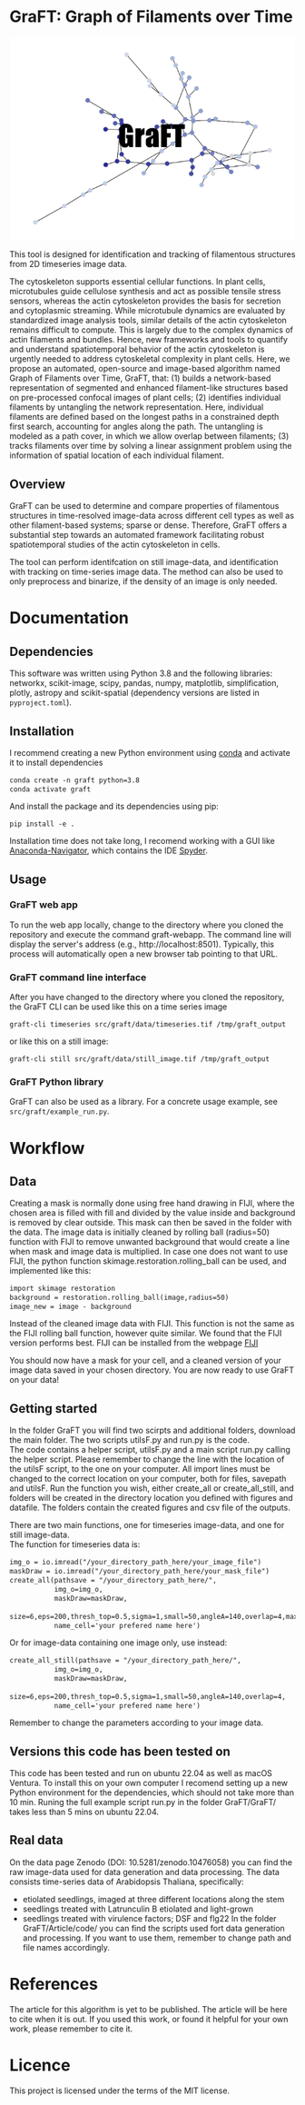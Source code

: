 # GraFT: Graph of Filaments over Time

<!--![alt text](https://github.com/Oesterlund/GraFT/blob/main/GraFt_logo.png) -->
<p align="center">
   <img src="https://github.com/Oesterlund/GraFT/blob/main/GraFT_logo.png" alt="alt text" width="500">
</p>


This tool is designed for identification and tracking of filamentous structures from 2D timeseries image data.

The cytoskeleton supports essential cellular functions. In plant cells, microtubules guide cellulose synthesis and act as possible tensile stress sensors, whereas the actin cytoskeleton provides the basis for secretion and cytoplasmic streaming. While microtubule dynamics are evaluated by standardized image analysis tools, similar details of the actin cytoskeleton remains difficult to compute. This is largely due to the complex dynamics of actin filaments and bundles. Hence, new frameworks and tools to quantify and understand spatiotemporal behavior of the actin cytoskeleton is urgently needed to address cytoskeletal complexity in plant cells.
Here, we propose an automated, open-source and image-based algorithm named Graph of Filaments over Time, GraFT, that: (1) builds a network-based representation of segmented and enhanced filament-like structures based on pre-processed confocal images of plant cells; (2) identifies individual filaments by untangling the network representation. Here, individual filaments are defined based on the longest paths in a constrained depth first search, accounting for angles along the path. The untangling is modeled as a path cover, in which we allow overlap between filaments; (3) tracks filaments over time by solving a linear assignment problem using the information of spatial location of each individual filament. 

## Overview
GraFT can be used to determine and compare properties of filamentous structures in time-resolved image-data across different cell types as well as other filament-based systems; sparse or dense. Therefore, GraFT offers a substantial step towards an automated framework facilitating robust spatiotemporal studies of the actin cytoskeleton in cells. 

The tool can perform identifcation on still image-data, and identification with tracking on time-series image data. The method can also be used to only preprocess and binarize, if the density of an image is only needed.

# Documentation

## Dependencies

This software was written using Python 3.8 and the following libraries: networkx, scikit-image, scipy, pandas, numpy, matplotlib, simplification, plotly, astropy and scikit-spatial (dependency versions are listed in `pyproject.toml`).

## Installation

I recommend creating a new Python environment using [conda](https://www.anaconda.com/download/success#miniconda) and activate it to install dependencies
```
conda create -n graft python=3.8
conda activate graft
```
And install the package and its dependencies using pip:

```
pip install -e .
```

Installation time does not take long, I recomend working with a GUI like [Anaconda-Navigator](https://docs.anaconda.com/free/navigator/index.html), which contains the IDE [Spyder](https://docs.anaconda.com/free/anaconda/ide-tutorials/spyder/).

## Usage

### GraFT web app

To run the web app locally, change to the directory where you cloned the repository and execute the command graft-webapp. The command line will display the server's address (e.g., http://localhost:8501). Typically, this process will automatically open a new browser tab pointing to that URL.

### GraFT command line interface

After you have changed to the directory where you cloned the repository, the GraFT CLI can be used like this on a time series image

```
graft-cli timeseries src/graft/data/timeseries.tif /tmp/graft_output
```

or like this on a still image:

```
graft-cli still src/graft/data/still_image.tif /tmp/graft_output
```

### GraFT Python library

GraFT can also be used as a library. For a concrete usage example, see `src/graft/example_run.py`.


# Workflow

## Data
Creating a mask is normally done using free hand drawing in FIJI, where the chosen area is filled with fill and divided by the value inside and background is removed by clear outside. This mask can then be saved in the folder with the data.
The image data is initially cleaned by rolling ball (radius=50) function with FIJI to remove unwanted background that would create a line when mask and image data is multiplied. In case one does not want to use FIJI, the python function skimage.restoration.rolling_ball can be used, and implemented like this:
```
import skimage restoration
background = restoration.rolling_ball(image,radius=50)
image_new = image - background
```
Instead of the cleaned image data with FIJI. This function is not the same as the FIJI rolling ball function, however quite similar. We found that the FIJI version performs best.
FIJI can be installed from the webpage [FIJI](https://imagej.net/software/fiji/)

You should now have a mask for your cell, and a cleaned version of your image data saved in your chosen directory.
You are now ready to use GraFT on your data!

## Getting started
In the folder GraFT you will find two scirpts and additional folders, download the main folder.
The two scripts utilsF.py and run.py is the code.  
The code contains a helper script, utilsF.py and a main script run.py calling the helper script. Please remember to change the line with the location of the utilsF script, to the one on your computer.
All import lines must be changed to the correct location on your computer, both for files, savepath and utilsF.
Run the function you wish, either create_all or create_all_still, and folders will be created in the directory location you defined with figures and datafile.
The folders contain the created figures and csv file of the outputs.

There are two main functions, one for timeseries image-data, and one for still image-data.  
The function for timeseries data is:
```
img_o = io.imread("/your_directory_path_here/your_image_file")
maskDraw = io.imread("/your_directory_path_here/your_mask_file")
create_all(pathsave = "/your_directory_path_here/",
           img_o=img_o,
           maskDraw=maskDraw,
           size=6,eps=200,thresh_top=0.5,sigma=1,small=50,angleA=140,overlap=4,max_cost=100,
           name_cell='your prefered name here')
```
Or for image-data containing one image only, use instead:
```
create_all_still(pathsave = "/your_directory_path_here/",
           img_o=img_o,
           maskDraw=maskDraw,
           size=6,eps=200,thresh_top=0.5,sigma=1,small=50,angleA=140,overlap=4,
           name_cell='your prefered name here')
```
Remember to change the parameters according to your image data.

## Versions this code has been tested on
This code has been tested and run on ubuntu 22.04 as well as macOS Ventura.
To install this on your own computer I recomend setting up a new Python environment for the dependencies, which should not take more than 10 min.
Runing the full example script run.py in the folder GraFT/GraFT/ takes less than 5 mins on ubuntu 22.04.

## Real data
On the data page Zenodo (DOI: 10.5281/zenodo.10476058) you can find the raw image-data used for data generation and data processing.
The data consists time-series data of Arabidopsis Thaliana, specifically:
- etiolated seedlings, imaged at three different locations along the stem
- seedlings treated with Latrunculin B etiolated and light-grown
- seedlings treated with virulence factors; DSF and flg22
In the folder GraFT/Article/code/ you can find the scripts used fort data generation and processing. If you want to use them, remember to change path and file names accordingly.


# References
The article for this algorithm is yet to be published. The article will be here to cite when it is out.
If you used this work, or found it helpful for your own work, please remember to cite it.

# Licence
This project is licensed under the terms of the MIT license.
